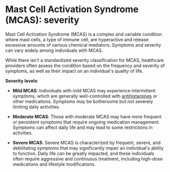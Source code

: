 [//]: # (
source: gpt-3 + jph editing
tags: severities
)

# Mast Cell Activation Syndrome (MCAS): severity

Mast Cell Activation Syndrome (MCAS) is a complex and variable condition where mast cells, a type of immune cell, are hyperactive and release excessive amounts of various chemical mediators. Symptoms and severity can vary widely among individuals with MCAS.

While there isn't a standardized severity classification for MCAS, healthcare providers often assess the condition based on the frequency and severity of symptoms, as well as their impact on an individual's quality of life.

**Severity levels**:

* **Mild MCAS**: Individuals with mild MCAS may experience intermittent symptoms, which are generally well-controlled with [antihistamines](../antihistamines/) or other medications. Symptoms may be bothersome but not severely limiting daily activities.

* **Moderate MCAS**: Those with moderate MCAS may have more frequent or persistent symptoms that require ongoing medication management. Symptoms can affect daily life and may lead to some restrictions in activities.

* **Severe MCAS**: Severe MCAS is characterized by frequent, severe, and debilitating symptoms that may significantly impair an individual's ability to function. Daily life can be greatly impacted, and these individuals often require aggressive and continuous treatment, including high-dose medications and lifestyle modifications.
